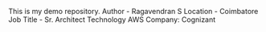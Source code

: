 This is my demo repository.
Author - Ragavendran S
Location - Coimbatore
Job Title - Sr. Architect Technology AWS
Company: Cognizant
